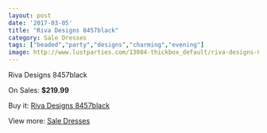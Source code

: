 ```yaml
---
layout: post
date: '2017-03-05'
title: "Riva Designs 8457black"
category: Sale Dresses
tags: ["beaded","party","designs","charming","evening"]
image: http://www.lustparties.com/13084-thickbox_default/riva-designs-8457black.jpg
---
```

Riva Designs 8457black

On Sales: **$219.99**
<a href="https://www.lustparties.com/en/sale-dresses/4977-riva-designs-8457black.html"><amp-img layout="responsive" width="600" height="600" src="//www.lustparties.com/13084-thickbox_default/riva-designs-8457black.jpg" alt="Riva Designs 8457black 0" /></a>
<a href="https://www.lustparties.com/en/sale-dresses/4977-riva-designs-8457black.html"><amp-img layout="responsive" width="600" height="600" src="//www.lustparties.com/13087-thickbox_default/riva-designs-8457black.jpg" alt="Riva Designs 8457black 1" /></a>
<a href="https://www.lustparties.com/en/sale-dresses/4977-riva-designs-8457black.html"><amp-img layout="responsive" width="600" height="600" src="//www.lustparties.com/13086-thickbox_default/riva-designs-8457black.jpg" alt="Riva Designs 8457black 2" /></a>
<a href="https://www.lustparties.com/en/sale-dresses/4977-riva-designs-8457black.html"><amp-img layout="responsive" width="600" height="600" src="//www.lustparties.com/13085-thickbox_default/riva-designs-8457black.jpg" alt="Riva Designs 8457black 3" /></a>

Buy it: [Riva Designs 8457black](https://www.lustparties.com/en/sale-dresses/4977-riva-designs-8457black.html "Riva Designs 8457black")

View more: [Sale Dresses](https://www.lustparties.com/en/30-sale-dresses "Sale Dresses")